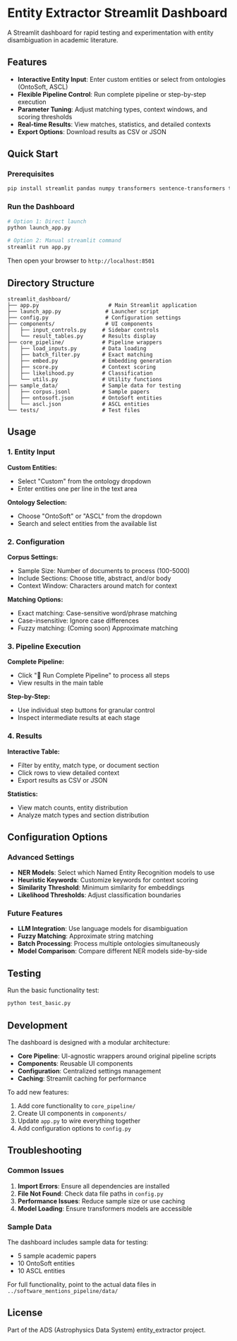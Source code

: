 # Entity Extractor Streamlit Dashboard

A Streamlit dashboard for rapid testing and experimentation with entity disambiguation in academic literature.

## Features

- **Interactive Entity Input**: Enter custom entities or select from ontologies (OntoSoft, ASCL)
- **Flexible Pipeline Control**: Run complete pipeline or step-by-step execution
- **Parameter Tuning**: Adjust matching types, context windows, and scoring thresholds
- **Real-time Results**: View matches, statistics, and detailed contexts
- **Export Options**: Download results as CSV or JSON

## Quick Start

### Prerequisites

```bash
pip install streamlit pandas numpy transformers sentence-transformers tqdm
```

### Run the Dashboard

```bash
# Option 1: Direct launch
python launch_app.py

# Option 2: Manual streamlit command
streamlit run app.py
```

Then open your browser to `http://localhost:8501`

## Directory Structure

```
streamlit_dashboard/
├── app.py                      # Main Streamlit application
├── launch_app.py              # Launcher script
├── config.py                  # Configuration settings
├── components/                # UI components
│   ├── input_controls.py     # Sidebar controls
│   └── result_tables.py      # Results display
├── core_pipeline/            # Pipeline wrappers
│   ├── load_inputs.py        # Data loading
│   ├── batch_filter.py       # Exact matching
│   ├── embed.py              # Embedding generation
│   ├── score.py              # Context scoring
│   ├── likelihood.py         # Classification
│   └── utils.py              # Utility functions
├── sample_data/              # Sample data for testing
│   ├── corpus.jsonl          # Sample papers
│   ├── ontosoft.json         # OntoSoft entities
│   └── ascl.json             # ASCL entities
└── tests/                    # Test files
```

## Usage

### 1. Entity Input

**Custom Entities:**
- Select "Custom" from the ontology dropdown
- Enter entities one per line in the text area

**Ontology Selection:**
- Choose "OntoSoft" or "ASCL" from the dropdown
- Search and select entities from the available list

### 2. Configuration

**Corpus Settings:**
- Sample Size: Number of documents to process (100-5000)
- Include Sections: Choose title, abstract, and/or body
- Context Window: Characters around match for context

**Matching Options:**
- Exact matching: Case-sensitive word/phrase matching
- Case-insensitive: Ignore case differences
- Fuzzy matching: (Coming soon) Approximate matching

### 3. Pipeline Execution

**Complete Pipeline:**
- Click "🚀 Run Complete Pipeline" to process all steps
- View results in the main table

**Step-by-Step:**
- Use individual step buttons for granular control
- Inspect intermediate results at each stage

### 4. Results

**Interactive Table:**
- Filter by entity, match type, or document section
- Click rows to view detailed context
- Export results as CSV or JSON

**Statistics:**
- View match counts, entity distribution
- Analyze match types and section distribution

## Configuration Options

### Advanced Settings

- **NER Models**: Select which Named Entity Recognition models to use
- **Heuristic Keywords**: Customize keywords for context scoring
- **Similarity Threshold**: Minimum similarity for embeddings
- **Likelihood Thresholds**: Adjust classification boundaries

### Future Features

- **LLM Integration**: Use language models for disambiguation
- **Fuzzy Matching**: Approximate string matching
- **Batch Processing**: Process multiple ontologies simultaneously
- **Model Comparison**: Compare different NER models side-by-side

## Testing

Run the basic functionality test:

```bash
python test_basic.py
```

## Development

The dashboard is designed with a modular architecture:

- **Core Pipeline**: UI-agnostic wrappers around original pipeline scripts
- **Components**: Reusable UI components
- **Configuration**: Centralized settings management
- **Caching**: Streamlit caching for performance

To add new features:

1. Add core functionality to `core_pipeline/`
2. Create UI components in `components/`
3. Update `app.py` to wire everything together
4. Add configuration options to `config.py`

## Troubleshooting

### Common Issues

1. **Import Errors**: Ensure all dependencies are installed
2. **File Not Found**: Check data file paths in `config.py`
3. **Performance Issues**: Reduce sample size or use caching
4. **Model Loading**: Ensure transformers models are accessible

### Sample Data

The dashboard includes sample data for testing:
- 5 sample academic papers
- 10 OntoSoft entities
- 10 ASCL entities

For full functionality, point to the actual data files in `../software_mentions_pipeline/data/`

## License

Part of the ADS (Astrophysics Data System) entity_extractor project.
